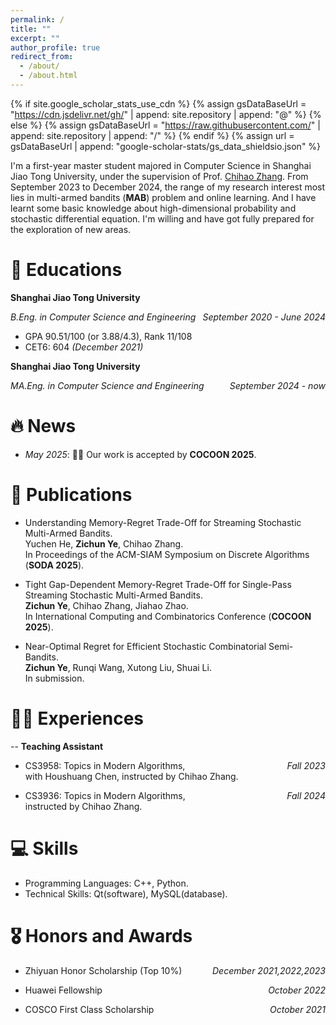 ```yaml
---
permalink: /
title: ""
excerpt: ""
author_profile: true
redirect_from: 
  - /about/
  - /about.html
---
```


{% if site.google_scholar_stats_use_cdn %}
{% assign gsDataBaseUrl = "https://cdn.jsdelivr.net/gh/" | append: site.repository | append: "@" %}
{% else %}
{% assign gsDataBaseUrl = "https://raw.githubusercontent.com/" | append: site.repository | append: "/" %}
{% endif %}
{% assign url = gsDataBaseUrl | append: "google-scholar-stats/gs_data_shieldsio.json" %}

<span class='anchor' id='about-me'></span>

I'm a first-year master student majored in Computer Science in Shanghai Jiao Tong University, under the supervision of Prof. [Chihao Zhang](http://chihaozhang.com/). 
From September 2023 to December 2024, the range of my research interest most lies in multi-armed bandits (**MAB**) problem and online learning. And I have learnt some basic knowledge about high-dimensional probability and stochastic differential equation. I'm willing and have got fully prepared for the exploration of new areas.
<!-- My research interest includes neural machine translation and computer vision. I have published more than 100 papers at the top international AI conferences with total <a href='https://scholar.google.com/citations?user=DhtAFkwAAAAJ'>google scholar citations <strong><span id='total_cit'>260000+</span></strong></a> (You can also use google scholar badge <a href='https://scholar.google.com/citations?user=DhtAFkwAAAAJ'><img src="https://img.shields.io/endpoint?url={{ url | url_encode }}&logo=Google%20Scholar&labelColor=f6f6f6&color=9cf&style=flat&label=citations"></a>).
-->

# 🏫 Educations
<!--
- *2019.06 - 2022.04 (now)*, Lorem ipsum dolor sit amet, consectetur adipiscing elit. Vivamus ornare aliquet ipsum, ac tempus justo dapibus sit amet. 
- *2020.09 - 2024.06*, Lorem ipsum dolor sit amet, consectetur adipiscing elit. Vivamus ornare aliquet ipsum, ac tempus justo dapibus sit amet. 
-->
**Shanghai Jiao Tong University**
<p style="text-align:left;"><i>B.Eng. in Computer Science and Engineering</i><span style="float:right;"><i>September 2020 - June 2024</i></span></p>

* GPA 90.51/100 (or 3.88/4.3), Rank 11/108
* CET6: 604 <i>(December 2021)</i>

**Shanghai Jiao Tong University** 
<p style="text-align:left;"><i>MA.Eng. in Computer Science and Engineering</i><span style="float:right;"><i>September 2024 - now</i></span></p>


# 🔥 News
- *May 2025*: 🍾🍾 Our work is accepted by **COCOON 2025**. 

# 📝 Publications 
<!--
<div class='paper-box'><div class='paper-box-image'><div><div class="badge">CVPR 2016</div><img src='images/500x300.png' alt="sym" width="100%"></div></div>
<div class='paper-box-text' markdown="1">

[Deep Residual Learning for Image Recognition](https://openaccess.thecvf.com/content_cvpr_2016/papers/He_Deep_Residual_Learning_CVPR_2016_paper.pdf)

**Kaiming He**, Xiangyu Zhang, Shaoqing Ren, Jian Sun

[**Project**](https://scholar.google.com/citations?view_op=view_citation&hl=zh-CN&user=DhtAFkwAAAAJ&citation_for_view=DhtAFkwAAAAJ:ALROH1vI_8AC) <strong><span class='show_paper_citations' data='DhtAFkwAAAAJ:ALROH1vI_8AC'></span></strong>
- Lorem ipsum dolor sit amet, consectetur adipiscing elit. Vivamus ornare aliquet ipsum, ac tempus justo dapibus sit amet. 
</div>
</div>

- [Lorem ipsum dolor sit amet, consectetur adipiscing elit. Vivamus ornare aliquet ipsum, ac tempus justo dapibus sit amet](https://github.com), A, B, C, **CVPR 2020**
-->
* <p> Understanding Memory-Regret Trade-Off for Streaming Stochastic Multi-Armed Bandits. <br>
    Yuchen He, <b>Zichun Ye</b>, Chihao Zhang. <br>
    In Proceedings of the ACM-SIAM Symposium on Discrete Algorithms (<b>SODA 2025</b>).</p>
  
* <p> Tight Gap-Dependent Memory-Regret Trade-Off for Single-Pass Streaming Stochastic Multi-Armed Bandits. <br>
    <b>Zichun Ye</b>, Chihao Zhang, Jiahao Zhao. <br>
    In International Computing and Combinatorics Conference (<b>COCOON 2025</b>).</p> 
    
* <p> Near-Optimal Regret for Efficient Stochastic Combinatorial Semi-Bandits. <br>
    <b>Zichun Ye</b>, Runqi Wang, Xutong Liu, Shuai Li. <br>
    In submission.</p>
<!--     <b>Zichun Ye</b>, Runqi Wang, Xutong Liu, Shuai Li. <br> -->
    

# 👨‍🔬 Experiences
-- **Teaching Assistant**
* <p style = "text-align:left;"> CS3958: Topics in Modern Algorithms, <span style="float:right;"> <i>Fall 2023</i> </span> <br>
  with Houshuang Chen, instructed by Chihao Zhang.</p>
  
* <p style = "text-align:left;"> CS3936: Topics in Modern Algorithms, <span style="float:right;"> <i>Fall 2024</i> </span> <br>
  instructed by Chihao Zhang.</p>

# 💻 Skills
* Programming Languages: C++, Python.
* Technical Skills: Qt(software), MySQL(database).


# 🎖 Honors and Awards
* <p style="text-align:left;">Zhiyuan Honor Scholarship (Top 10%)<span style="float:right;"> <i>December 2021,2022,2023</i></span></p>
* <p style="text-align:left;">Huawei Fellowship <span style="float:right;"><i>October 2022</i> </span></p>
* <p style="text-align:left;">COSCO First Class Scholarship <span style="float:right;"><i>October 2021</i> </span></p>

<!-- # 💬 Invited Talks
- *2021.06*, Lorem ipsum dolor sit amet, consectetur adipiscing elit. Vivamus ornare aliquet ipsum, ac tempus justo dapibus sit amet. 
- *2021.03*, Lorem ipsum dolor sit amet, consectetur adipiscing elit. Vivamus ornare aliquet ipsum, ac tempus justo dapibus sit amet.  \| [\[video\]](https://github.com/)

# 💻 Internships
- *2019.05 - 2020.02*, [Lorem](https://github.com/), China.
-->
